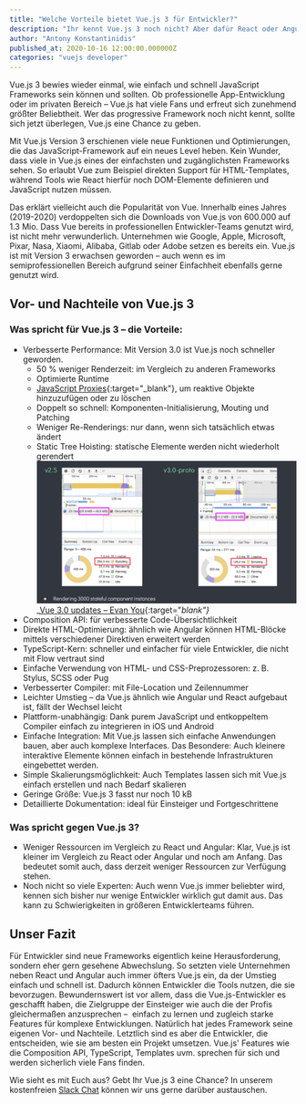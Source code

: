 ```yaml
---
title: "Welche Vorteile bietet Vue.js 3 für Entwickler?"
description: "Ihr kennt Vue.js 3 noch nicht? Aber dafür React oder Angular? Vielleicht solltet Ihr jetzt Vue.js eine Chance geben. Hier die Vor- und Nachteile des Frameworks."
author: "Antony Konstantinidis"
published_at: 2020-10-16 12:00:00.000000Z
categories: "vuejs developer"
---
```


Vue.js 3 bewies wieder einmal, wie einfach und schnell JavaScript Frameworks sein können und sollten. 
Ob professionelle App-Entwicklung oder im privaten Bereich – Vue.js hat viele Fans und erfreut sich zunehmend größter Beliebtheit. 
Wer das progressive Framework noch nicht kennt, sollte sich jetzt überlegen, Vue.js eine Chance zu geben.

Mit Vue.js Version 3 erschienen viele neue Funktionen und Optimierungen, die das JavaScript-Framework auf ein neues Level heben. 
Kein Wunder, dass viele in Vue.js eines der einfachsten und zugänglichsten Frameworks sehen. 
So erlaubt Vue zum Beispiel direkten Support für HTML-Templates, während Tools wie React hierfür noch DOM-Elemente definieren und JavaScript nutzen müssen. 

Das erklärt vielleicht auch die Popularität von Vue. Innerhalb eines Jahres (2019-2020) verdoppelten sich die Downloads von Vue.js von 600.000 auf 1.3 Mio. 
Dass Vue bereits in professionellen Entwickler-Teams genutzt wird, ist nicht mehr verwunderlich. 
Unternehmen wie Google, Apple, Microsoft, Pixar, Nasa, Xiaomi, Alibaba, Gitlab oder Adobe setzen es bereits ein. 
Vue.js ist mit Version 3 erwachsen geworden – auch wenn es im semiprofessionellen Bereich aufgrund seiner Einfachheit ebenfalls gerne genutzt wird.



## Vor- und Nachteile von Vue.js 3

### Was spricht für Vue.js 3 – die Vorteile:

* Verbesserte Performance: Mit Version 3.0 ist Vue.js noch schneller geworden.
    * 50 % weniger Renderzeit: im Vergleich zu anderen Frameworks
    * Optimierte Runtime
    * [JavaScript Proxies](https://developer.mozilla.org/en-US/docs/Web/JavaScript/Reference/Global_Objects/Proxy){:target="_blank"}, um reaktive Objekte hinzuzufügen oder zu löschen
    * Doppelt so schnell: Komponenten-Initialisierung, Mouting und Patching
    * Weniger Re-Renderings: nur dann, wenn sich tatsächlich etwas ändert 
    * Static Tree Hoisting: statische Elemente werden nicht wiederholt gerendert
    <a href="https://docs.google.com/presentation/d/1yhPGyhQrJcpJI2ZFvBme3pGKaGNiLi709c37svivv0o/edit#slide=id.p" target="_blank"><img class="img-rounded" src="js-heap.png" alt="Wie man anhand der Zahlen sehen kann, hat sich der JS Heap mehr als halbiert, genauso die Renderzeit."></a>
    _[Vue 3.0 updates – Evan You](https://docs.google.com/presentation/d/1yhPGyhQrJcpJI2ZFvBme3pGKaGNiLi709c37svivv0o/edit#slide=id.p){:target="_blank"}_ 
* Composition API: für verbesserte Code-Übersichtlichkeit 
* Direkte HTML-Optimierung: ähnlich wie Angular können HTML-Blöcke mittels verschiedener Direktiven erweitert werden 
* TypeScript-Kern: schneller und einfacher für viele Entwickler, die nicht mit Flow vertraut sind
* Einfache Verwendung von HTML- und CSS-Preprozessoren: z. B. Stylus, SCSS oder Pug 
* Verbesserter Compiler: mit File-Location und Zeilennummer
* Leichter Umstieg – da Vue.js ähnlich wie Angular und React aufgebaut ist, fällt der Wechsel leicht
* Plattform-unabhängig: Dank purem JavaScript und entkoppeltem Compiler einfach zu integrieren in iOS und Android
* Einfache Integration: Mit Vue.js lassen sich einfache Anwendungen bauen, aber auch komplexe Interfaces. Das Besondere: Auch kleinere interaktive Elemente können einfach in bestehende Infrastrukturen eingebettet werden.
* Simple Skalierungsmöglichkeit: Auch Templates lassen sich mit Vue.js einfach erstellen und nach Bedarf skalieren
* Geringe Größe: Vue.js 3 fasst nur noch 10 kB 
* Detaillierte Dokumentation: ideal für Einsteiger und Fortgeschrittene

### Was spricht gegen Vue.js 3?

* Weniger Ressourcen im Vergleich zu React und Angular: Klar, Vue.js ist kleiner im Vergleich zu React oder Angular und noch am Anfang. Das bedeutet somit auch, dass derzeit weniger Ressourcen zur Verfügung stehen.
* Noch nicht so viele Experten: Auch wenn Vue.js immer beliebter wird, kennen sich bisher nur wenige Entwickler wirklich gut damit aus. Das kann zu Schwierigkeiten in größeren Entwicklerteams führen.

## Unser Fazit
Für Entwickler sind neue Frameworks eigentlich keine Herausforderung, sondern eher gern gesehene Abwechslung. 
So setzten viele Unternehmen neben React und Angular auch immer öfters Vue.js ein, da der Umstieg einfach und schnell ist. 
Dadurch können Entwickler die Tools nutzen, die sie bevorzugen. 
Bewundernswert ist vor allem, dass die Vue.js-Entwickler es geschafft haben, die Zielgruppe der Einsteiger wie auch die der Profis gleichermaßen anzusprechen – 
einfach zu lernen und zugleich starke Features für komplexe Entwicklungen. 
Natürlich hat jedes Framework seine eigenen Vor- und Nachteile. Letztlich sind es aber die Entwickler, 
die entscheiden, wie sie am besten ein Projekt umsetzen. 
Vue.js' Features wie die Composition API, TypeScript, Templates uvm. sprechen für sich und werden sicherlich viele Fans finden. 

Wie sieht es mit Euch aus? Gebt Ihr Vue.js 3 eine Chance? In unserem kostenfreien [Slack Chat](https://vuejs.de/slack) können wir uns gerne darüber austauschen.

  
